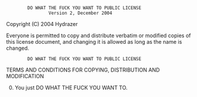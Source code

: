             DO WHAT THE FUCK YOU WANT TO PUBLIC LICENSE
                    Version 2, December 2004

 Copyright (C) 2004 Hydrazer

 Everyone is permitted to copy and distribute verbatim or modified
 copies of this license document, and changing it is allowed as long
 as the name is changed.

            DO WHAT THE FUCK YOU WANT TO PUBLIC LICENSE
   TERMS AND CONDITIONS FOR COPYING, DISTRIBUTION AND MODIFICATION

  0. You just DO WHAT THE FUCK YOU WANT TO.
